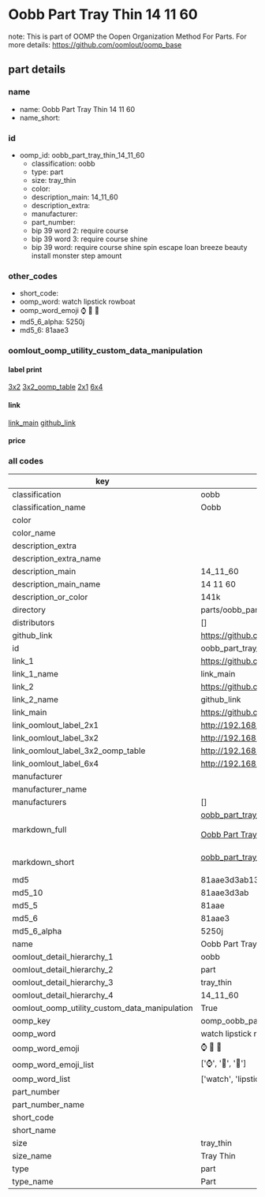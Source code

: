 # Oobb Part Tray Thin 14 11 60  

note: This is part of OOMP the Oopen Organization Method For Parts. For more details: https://github.com/oomlout/oomp_base

##  part details





### name
* name: Oobb Part Tray Thin 14 11 60
* name_short: 
### id
* oomp_id: oobb_part_tray_thin_14_11_60
  * classification: oobb
  * type: part
  * size: tray_thin
  * color: 
  * description_main: 14_11_60
  * description_extra: 
  * manufacturer: 
  * part_number: 
  * bip 39 word 2: require course
  * bip 39 word 3: require course shine
  * bip 39 word: require course shine spin escape loan breeze beauty install monster step amount

### other_codes
* short_code: 
* oomp_word: watch lipstick rowboat
* oomp_word_emoji :watch: :lipstick: :rowboat:
* md5_6_alpha: 5250j
* md5_6: 81aae3






### oomlout_oomp_utility_custom_data_manipulation
#### label print
[3x2](http://192.168.1.245:1112/?label=oomp%205250j)
[3x2_oomp_table](http://192.168.1.107:1112/?label=oomp%205250j)
[2x1](http://192.168.1.242:1112/?label=oomp%205250j)
[6x4](http://192.168.1.55:1112/?label=oomp%205250j)    

#### link

[link_main](https://github.com/oomlout/oomlout_oomp_current_version_messy/tree/main/parts/oobb_part_tray_thin_14_11_60) [github_link](https://github.com/oomlout/oomlout_oomp_part_src/tree/main/parts/oobb_part_tray_thin_14_11_60)                             

#### price







### all codes 
| key | value |  
| --- | --- |  
| classification | oobb |  
| classification_name | Oobb |  
| color |  |  
| color_name |  |  
| description_extra |  |  
| description_extra_name |  |  
| description_main | 14_11_60 |  
| description_main_name | 14 11 60 |  
| description_or_color | 141k |  
| directory | parts/oobb_part_tray_thin_14_11_60 |  
| distributors | [] |  
| github_link | https://github.com/oomlout/oomlout_oomp_part_src/tree/main/parts/oobb_part_tray_thin_14_11_60 |  
| id | oobb_part_tray_thin_14_11_60 |  
| link_1 | https://github.com/oomlout/oomlout_oomp_current_version_messy/tree/main/parts/oobb_part_tray_thin_14_11_60 |  
| link_1_name | link_main |  
| link_2 | https://github.com/oomlout/oomlout_oomp_part_src/tree/main/parts/oobb_part_tray_thin_14_11_60 |  
| link_2_name | github_link |  
| link_main | https://github.com/oomlout/oomlout_oomp_current_version_messy/tree/main/parts/oobb_part_tray_thin_14_11_60 |  
| link_oomlout_label_2x1 | http://192.168.1.242:1112/?label=oomp%205250j |  
| link_oomlout_label_3x2 | http://192.168.1.245:1112/?label=oomp%205250j |  
| link_oomlout_label_3x2_oomp_table | http://192.168.1.107:1112/?label=oomp%205250j |  
| link_oomlout_label_6x4 | http://192.168.1.55:1112/?label=oomp%205250j |  
| manufacturer |  |  
| manufacturer_name |  |  
| manufacturers | [] |  
| markdown_full | [oobb_part_tray_thin_14_11_60](https://github.com/oomlout/oomlout_oomp_current_version_messy/tree/main/parts/oobb_part_tray_thin_14_11_60)<br>[](https://github.com/oomlout/oomlout_oomp_current_version_messy/tree/main/parts/oobb_part_tray_thin_14_11_60)<br>[Oobb Part Tray Thin 14 11 60](https://github.com/oomlout/oomlout_oomp_current_version_messy/tree/main/parts/oobb_part_tray_thin_14_11_60)<br><br> |  
| markdown_short | [oobb_part_tray_thin_14_11_60](https://github.com/oomlout/oomlout_oomp_current_version_messy/tree/main/parts/oobb_part_tray_thin_14_11_60)<br><br> |  
| md5 | 81aae3d3ab13a3720c268d1f8bcc55b8 |  
| md5_10 | 81aae3d3ab |  
| md5_5 | 81aae |  
| md5_6 | 81aae3 |  
| md5_6_alpha | 5250j |  
| name | Oobb Part Tray Thin 14 11 60 |  
| oomlout_detail_hierarchy_1 | oobb |  
| oomlout_detail_hierarchy_2 | part |  
| oomlout_detail_hierarchy_3 | tray_thin |  
| oomlout_detail_hierarchy_4 | 14_11_60 |  
| oomlout_oomp_utility_custom_data_manipulation | True |  
| oomp_key | oomp_oobb_part_tray_thin_14_11_60 |  
| oomp_word | watch lipstick rowboat |  
| oomp_word_emoji | :watch: :lipstick: :rowboat: |  
| oomp_word_emoji_list | [':watch:', ':lipstick:', ':rowboat:'] |  
| oomp_word_list | ['watch', 'lipstick', 'rowboat'] |  
| part_number |  |  
| part_number_name |  |  
| short_code |  |  
| short_name |  |  
| size | tray_thin |  
| size_name | Tray Thin |  
| type | part |  
| type_name | Part |  
